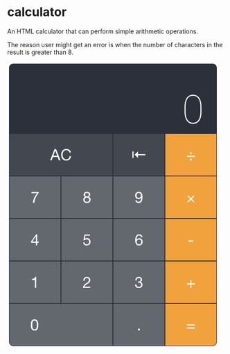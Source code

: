 # calculator
An HTML calculator that can perform simple arithmetic operations.

The reason user might get an error is when the number of characters in the result is greater than 8.

![Screenshot](/Screenshot_2018-11-16.png?raw=true)
